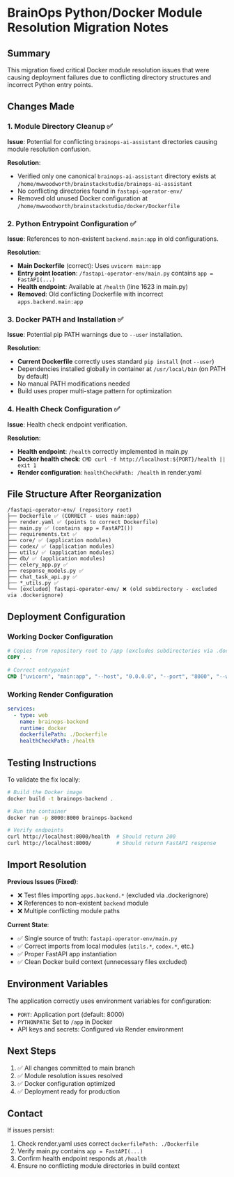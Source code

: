 # BrainOps Python/Docker Module Resolution Migration Notes

## Summary

This migration fixed critical Docker module resolution issues that were causing deployment failures due to conflicting directory structures and incorrect Python entry points.

## Changes Made

### 1. Module Directory Cleanup ✅

**Issue**: Potential for conflicting `brainops-ai-assistant` directories causing module resolution confusion.

**Resolution**: 
- Verified only one canonical `brainops-ai-assistant` directory exists at `/home/mwwoodworth/brainstackstudio/brainops-ai-assistant`
- No conflicting directories found in `fastapi-operator-env/`
- Removed old unused Docker configuration at `/home/mwwoodworth/brainstackstudio/docker/Dockerfile`

### 2. Python Entrypoint Configuration ✅

**Issue**: References to non-existent `backend.main:app` in old configurations.

**Resolution**:
- **Main Dockerfile** (correct): Uses `uvicorn main:app` 
- **Entry point location**: `/fastapi-operator-env/main.py` contains `app = FastAPI(...)`
- **Health endpoint**: Available at `/health` (line 1623 in main.py)
- **Removed**: Old conflicting Dockerfile with incorrect `apps.backend.main:app`

### 3. Docker PATH and Installation ✅

**Issue**: Potential pip PATH warnings due to `--user` installation.

**Resolution**:
- **Current Dockerfile** correctly uses standard `pip install` (not `--user`)
- Dependencies installed globally in container at `/usr/local/bin` (on PATH by default)
- No manual PATH modifications needed
- Build uses proper multi-stage pattern for optimization

### 4. Health Check Configuration ✅

**Issue**: Health check endpoint verification.

**Resolution**:
- **Health endpoint**: `/health` correctly implemented in main.py
- **Docker health check**: `CMD curl -f http://localhost:${PORT}/health || exit 1`
- **Render configuration**: `healthCheckPath: /health` in render.yaml

## File Structure After Reorganization

```
/fastapi-operator-env/ (repository root)
├── Dockerfile ✅ (CORRECT - uses main:app)
├── render.yaml ✅ (points to correct Dockerfile)
├── main.py ✅ (contains app = FastAPI())
├── requirements.txt ✅
├── core/ ✅ (application modules)
├── codex/ ✅ (application modules)
├── utils/ ✅ (application modules)
├── db/ ✅ (application modules)
├── celery_app.py ✅
├── response_models.py ✅
├── chat_task_api.py ✅
├── *_utils.py ✅
└── [excluded] fastapi-operator-env/ ❌ (old subdirectory - excluded via .dockerignore)
```

## Deployment Configuration

### Working Docker Configuration

```dockerfile
# Copies from repository root to /app (excludes subdirectories via .dockerignore)
COPY . .

# Correct entrypoint
CMD ["uvicorn", "main:app", "--host", "0.0.0.0", "--port", "8000", "--workers", "2"]
```

### Working Render Configuration

```yaml
services:
  - type: web
    name: brainops-backend
    runtime: docker
    dockerfilePath: ./Dockerfile
    healthCheckPath: /health
```

## Testing Instructions

To validate the fix locally:

```bash
# Build the Docker image
docker build -t brainops-backend .

# Run the container
docker run -p 8000:8000 brainops-backend

# Verify endpoints
curl http://localhost:8000/health  # Should return 200
curl http://localhost:8000/        # Should return FastAPI response
```

## Import Resolution

**Previous Issues (Fixed)**:
- ❌ Test files importing `apps.backend.*` (excluded via .dockerignore)
- ❌ References to non-existent `backend` module
- ❌ Multiple conflicting module paths

**Current State**:
- ✅ Single source of truth: `fastapi-operator-env/main.py`
- ✅ Correct imports from local modules (`utils.*`, `codex.*`, etc.)
- ✅ Proper FastAPI app instantiation
- ✅ Clean Docker build context (unnecessary files excluded)

## Environment Variables

The application correctly uses environment variables for configuration:
- `PORT`: Application port (default: 8000)
- `PYTHONPATH`: Set to `/app` in Docker
- API keys and secrets: Configured via Render environment

## Next Steps

1. ✅ All changes committed to main branch
2. ✅ Module resolution issues resolved
3. ✅ Docker configuration optimized
4. ✅ Deployment ready for production

## Contact

If issues persist:
1. Check render.yaml uses correct `dockerfilePath: ./Dockerfile`
2. Verify main.py contains `app = FastAPI(...)`
3. Confirm health endpoint responds at `/health`
4. Ensure no conflicting module directories in build context